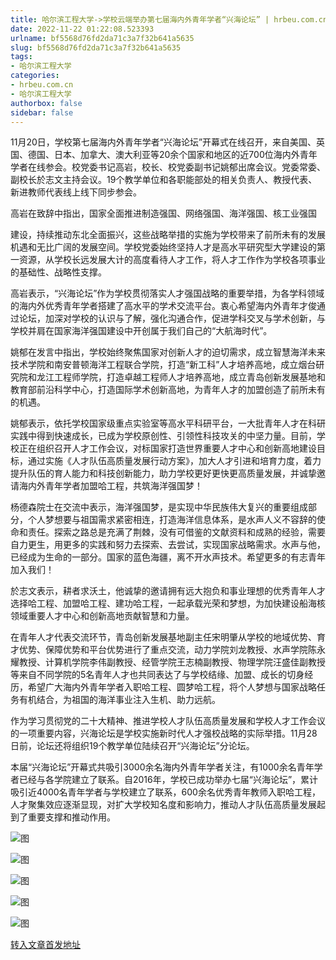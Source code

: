 ```yaml
---
title: 哈尔滨工程大学->学校云端举办第七届海内外青年学者“兴海论坛” | hrbeu.com.cn
date: 2022-11-22 01:22:08.523393
urlname: bf5568d76fd2da71c3a7f32b641a5635
slug: bf5568d76fd2da71c3a7f32b641a5635
tags: 
- 哈尔滨工程大学
categories:
- hrbeu.com.cn
- 哈尔滨工程大学
authorbox: false
sidebar: false
---
```

11月20日，学校第七届海内外青年学者“兴海论坛”开幕式在线召开，来自美国、英国、德国、日本、加拿大、澳大利亚等20余个国家和地区的近700位海内外青年学者在线参会。校党委书记高岩，校长、校党委副书记姚郁出席会议。党委常委、副校长於志文主持会议。19个教学单位和各职能部处的相关负责人、教授代表、新进教师代表线上线下同步参会。

高岩在致辞中指出，国家全面推进制造强国、网络强国、海洋强国、核工业强国
<!--more-->
建设，持续推动东北全面振兴，这些战略举措的实施为学校带来了前所未有的发展机遇和无比广阔的发展空间。学校党委始终坚持人才是高水平研究型大学建设的第一资源，从学校长远发展大计的高度看待人才工作，将人才工作作为学校各项事业的基础性、战略性支撑。

高岩表示，“兴海论坛”作为学校贯彻落实人才强国战略的重要举措，为各学科领域的海内外优秀青年学者搭建了高水平的学术交流平台。衷心希望海内外青年才俊通过论坛，加深对学校的认识与了解，强化沟通合作，促进学科交叉与学术创新，与学校并肩在国家海洋强国建设中开创属于我们自己的“大航海时代”。

姚郁在发言中指出，学校始终聚焦国家对创新人才的迫切需求，成立智慧海洋未来技术学院和南安普顿海洋工程联合学院，打造“新工科”人才培养高地，成立烟台研究院和龙江工程师学院，打造卓越工程师人才培养高地，成立青岛创新发展基地和教育部前沿科学中心，打造国际学术创新高地，为青年人才的加盟创造了前所未有的机遇。

姚郁表示，依托学校国家级重点实验室等高水平科研平台，一大批青年人才在科研实践中得到快速成长，已成为学校原创性、引领性科技攻关的中坚力量。目前，学校正在组织召开人才工作会议，对标国家打造世界重要人才中心和创新高地建设目标，通过实施《人才队伍高质量发展行动方案》，加大人才引进和培育力度，着力提升队伍的育人能力和科技创新能力，助力学校更好更快更高质量发展，并诚挚邀请海内外青年学者加盟哈工程，共筑海洋强国梦！

杨德森院士在交流中表示，海洋强国梦，是实现中华民族伟大复兴的重要组成部分，个人梦想要与祖国需求紧密相连，打造海洋信息体系，是水声人义不容辞的使命和责任。探索之路总是充满了荆棘，没有可借鉴的文献资料和成熟的经验，需要自力更生，用更多的实践和努力去探索、去尝试，实现国家战略需求。水声与他，已经成为生命的一部分。国家的蓝色海疆，离不开水声技术。希望更多的有志青年加入我们！

於志文表示，耕者求沃土，他诚挚的邀请拥有远大抱负和事业理想的优秀青年人才选择哈工程、加盟哈工程、建功哈工程，一起承载光荣和梦想，为加快建设船海核领域重要人才中心和创新高地贡献智慧和力量。

在青年人才代表交流环节，青岛创新发展基地副主任宋明肇从学校的地域优势、育才优势、保障优势和平台优势进行了重点交流，动力学院刘龙教授、水声学院陈永耀教授、计算机学院李伟副教授、经管学院王志楠副教授、物理学院汪盛佳副教授等来自不同学院的5名青年人才也共同表达了与学校结缘、加盟、成长的切身经历，希望广大海内外青年学者入职哈工程、圆梦哈工程，将个人梦想与国家战略任务有机结合，为祖国的海洋事业注入生机、助力远航。

作为学习贯彻党的二十大精神、推进学校人才队伍高质量发展和学校人才工作会议的一项重要内容，兴海论坛是学校实施新时代人才强校战略的实际举措。11月28日前，论坛还将组织19个教学单位陆续召开“兴海论坛”分论坛。

本届“兴海论坛”开幕式共吸引3000余名海内外青年学者关注，有1000余名青年学者已经与各学院建立了联系。自2016年，学校已成功举办七届“兴海论坛”，累计吸引近4000名青年学者与学校建立了联系，600余名优秀青年教师入职哈工程，人才聚集效应逐渐显现，对扩大学校知名度和影响力，推动人才队伍高质量发展起到了重要支撑和推动作用。

![图](http://gongxue.cn/__local/C/20/47/0012CEBF5C20356E3002E00924E_C058A4E4_8970.jpg)

![图](http://gongxue.cn/__local/F/B9/54/EC1DD03249E835970A212DF8B47_1099C4A8_F54E.png)

![图](http://gongxue.cn/__local/0/DE/6F/D83B3E66DDD9D19CE8AA9595781_986014C2_72047.jpg)

![图](http://gongxue.cn/__local/4/E6/39/17D57135EA96A4F70105C04DD42_0AA4B240_E39C6.jpg)

![图](http://gongxue.cn/__local/E/08/D1/36F3AC3662CC30A431F23564E93_E587B721_DC1EA.jpg)

[转入文章首发地址](http://gongxue.cn/info/1141/73616.htm)